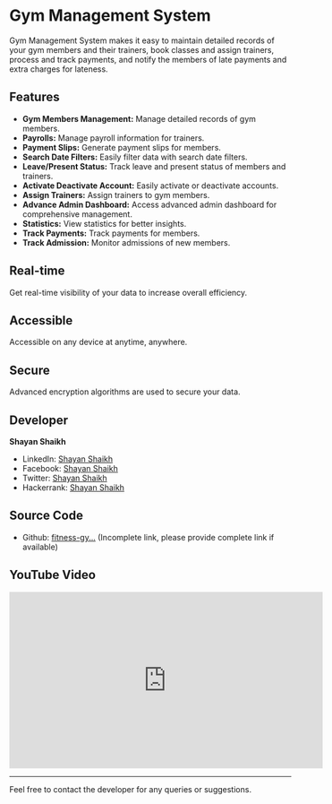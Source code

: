 # Gym Management System

Gym Management System makes it easy to maintain detailed records of your gym members and their trainers, book classes and assign trainers, process and track payments, and notify the members of late payments and extra charges for lateness.

## Features

- **Gym Members Management:** Manage detailed records of gym members.
- **Payrolls:** Manage payroll information for trainers.
- **Payment Slips:** Generate payment slips for members.
- **Search Date Filters:** Easily filter data with search date filters.
- **Leave/Present Status:** Track leave and present status of members and trainers.
- **Activate Deactivate Account:** Easily activate or deactivate accounts.
- **Assign Trainers:** Assign trainers to gym members.
- **Advance Admin Dashboard:** Access advanced admin dashboard for comprehensive management.
- **Statistics:** View statistics for better insights.
- **Track Payments:** Track payments for members.
- **Track Admission:** Monitor admissions of new members.

## Real-time

Get real-time visibility of your data to increase overall efficiency.

## Accessible

Accessible on any device at anytime, anywhere.

## Secure

Advanced encryption algorithms are used to secure your data.

## Developer

**Shayan Shaikh**

- LinkedIn: [Shayan Shaikh](https://www.linkedin.com/in/shayan-shaikh)
- Facebook: [Shayan Shaikh](https://www.facebook.com/shayanshaikh996)
- Twitter: [Shayan Shaikh](https://twitter.com/shayanshaikh996)
- Hackerrank: [Shayan Shaikh](https://www.hackerrank.com/shayan_shaikh)

## Source Code

- Github: [fitness-gy...](https://github.com/shayan6/fitness-gy...) (Incomplete link, please provide complete link if available)

## YouTube Video

<iframe width="560" height="315" src="https://www.youtube.com/embed/tkK-DU7SoAc" frameborder="0" allowfullscreen></iframe>

---
Feel free to contact the developer for any queries or suggestions.
